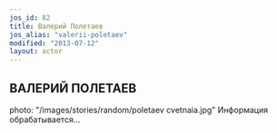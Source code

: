 ```yaml
---
jos_id: 82
title: Валерий Полетаев
jos_alias: "valerii-poletaev"
modified: "2013-07-12"
layout: actor
---
```


## ВАЛЕРИЙ ПОЛЕТАЕВ

photo: "/images/stories/random/poletaev cvetnaia.jpg"
Информация обрабатывается…

